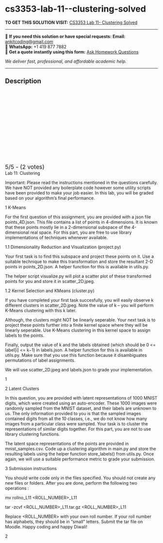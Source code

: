# cs3353-lab-11--clustering-solved
**TO GET THIS SOLUTION VISIT:** [CS3353 Lab 11- Clustering Solved](https://www.ankitcodinghub.com/product/aiml-cs-335-solved-17/)


---

📩 **If you need this solution or have special requests:** **Email:** ankitcoding@gmail.com  
📱 **WhatsApp:** +1 419 877 7882  
📄 **Get a quote instantly using this form:** [Ask Homework Questions](https://www.ankitcodinghub.com/services/ask-homework-questions/)

*We deliver fast, professional, and affordable academic help.*

---

<h2>Description</h2>



<div class="kk-star-ratings kksr-auto kksr-align-center kksr-valign-top" data-payload="{&quot;align&quot;:&quot;center&quot;,&quot;id&quot;:&quot;124350&quot;,&quot;slug&quot;:&quot;default&quot;,&quot;valign&quot;:&quot;top&quot;,&quot;ignore&quot;:&quot;&quot;,&quot;reference&quot;:&quot;auto&quot;,&quot;class&quot;:&quot;&quot;,&quot;count&quot;:&quot;2&quot;,&quot;legendonly&quot;:&quot;&quot;,&quot;readonly&quot;:&quot;&quot;,&quot;score&quot;:&quot;5&quot;,&quot;starsonly&quot;:&quot;&quot;,&quot;best&quot;:&quot;5&quot;,&quot;gap&quot;:&quot;4&quot;,&quot;greet&quot;:&quot;Rate this product&quot;,&quot;legend&quot;:&quot;5\/5 - (2 votes)&quot;,&quot;size&quot;:&quot;24&quot;,&quot;title&quot;:&quot;CS3353 Lab 11- Clustering Solved&quot;,&quot;width&quot;:&quot;138&quot;,&quot;_legend&quot;:&quot;{score}\/{best} - ({count} {votes})&quot;,&quot;font_factor&quot;:&quot;1.25&quot;}">

<div class="kksr-stars">

<div class="kksr-stars-inactive">
            <div class="kksr-star" data-star="1" style="padding-right: 4px">


<div class="kksr-icon" style="width: 24px; height: 24px;"></div>
        </div>
            <div class="kksr-star" data-star="2" style="padding-right: 4px">


<div class="kksr-icon" style="width: 24px; height: 24px;"></div>
        </div>
            <div class="kksr-star" data-star="3" style="padding-right: 4px">


<div class="kksr-icon" style="width: 24px; height: 24px;"></div>
        </div>
            <div class="kksr-star" data-star="4" style="padding-right: 4px">


<div class="kksr-icon" style="width: 24px; height: 24px;"></div>
        </div>
            <div class="kksr-star" data-star="5" style="padding-right: 4px">


<div class="kksr-icon" style="width: 24px; height: 24px;"></div>
        </div>
    </div>

<div class="kksr-stars-active" style="width: 138px;">
            <div class="kksr-star" style="padding-right: 4px">


<div class="kksr-icon" style="width: 24px; height: 24px;"></div>
        </div>
            <div class="kksr-star" style="padding-right: 4px">


<div class="kksr-icon" style="width: 24px; height: 24px;"></div>
        </div>
            <div class="kksr-star" style="padding-right: 4px">


<div class="kksr-icon" style="width: 24px; height: 24px;"></div>
        </div>
            <div class="kksr-star" style="padding-right: 4px">


<div class="kksr-icon" style="width: 24px; height: 24px;"></div>
        </div>
            <div class="kksr-star" style="padding-right: 4px">


<div class="kksr-icon" style="width: 24px; height: 24px;"></div>
        </div>
    </div>
</div>


<div class="kksr-legend" style="font-size: 19.2px;">
            5/5 - (2 votes)    </div>
    </div>
Lab 11: Clustering

Important: Please read the instructions mentioned in the questions carefully. We have NOT provided any boilerplate code however some utility scripts have been provided to make your job easier. In this lab, you will be graded based on your algorithm’s final performance.

1 K-Means

For the first question of this assignment, you are provided with a json file points_4D.json. This file contains a list of points in 4-dimensions. It is known that these points mostly lie in a 2-dimensional subspace of the 4-dimensional real space. For this part, you are free to use library implementations of techniques whenever available.

1.1 Dimensionality Reduction and Visualization (project.py)

Your first task is to find this subspace and project these points on it. Use a suitable technique to make this transformation and store the resultant 2-D points in points_2D.json. A helper function for this is available in utils.py.

The helper script visualize.py will plot a scatter plot of these transformed points for you and store it in scatter_2D.jpeg.

1.2 Kernel Selection and KMeans (cluster.py)

If you have completed your first task succesfully, you will easily observe k different clusters in scatter_2D.jpeg. Note the value of k – you will perform K-Means clustering with this k later.

Although, the clusters might NOT be linearly seperable. Your next task is to project these points further into a finite kernel space where they will be linearly seperable. Use K-Means clustering in this kernel space to assign labels to the points.

Finally, output the value of k and the labels obtained (which should be 0 &lt;= label[i] &lt;= k−1) in labels.json. A helper function for this is available in utils.py. Make sure that you use this function because it disambiguates permutations of label assignments.

We will use scatter_2D.jpeg and labels.json to grade your implementation.

1

2 Latent Clusters

In this question, you are provided with latent representations of 1000 MNIST digits, which were created using an auto-encoder. These 1000 images were randomly sampled from the MNIST dataset, and their labels are unknown to us. The only information provided to you is that the sampled images contained digits from all the 10 classes, i.e., we do not know how many images from a particular class were sampled. Your task is to cluster the representations of similar digits together. For this part, you are not to use library clustering functions.

The latent space representations of the points are provided in mnist_samples.csv. Code up a clustering algorithm in main.py and store the resulting labels using the helper function store_labels() from utils.py. Once again, we will use a suitable performance metric to grade your submission.

3 Submission instructions

You should write code only in the files specified. You should not create any new files or folders. After you are done, perform the following two operations :

mv rollno_L11 &lt;ROLL_NUMBER&gt;_L11

tar -zcvf &lt;ROLL_NUMBER&gt;_L11.tar.gz &lt;ROLL_NUMBER&gt;_L11

Replace &lt;ROLL_NUMBER&gt; with your own roll number. If your roll number has alphabets, they should be in “small” letters. Submit the tar file on Moodle. Happy coding and happy Diwali!

2
